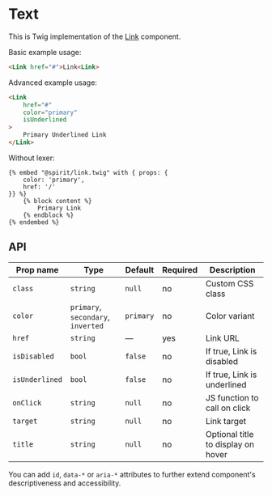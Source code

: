 # Text

This is Twig implementation of the [Link] component.

Basic example usage:

```html
<Link href="#">Link<Link>
```

Advanced example usage:

```html
<Link 
    href="#" 
    color="primary" 
    isUnderlined
>
    Primary Underlined Link
</Link>
```

Without lexer:

```twig
{% embed "@spirit/link.twig" with { props: {
    color: 'primary',
    href: '/'
}} %}
    {% block content %}
        Primary Link
    {% endblock %}
{% endembed %}
```

## API

| Prop name      | Type                               | Default   | Required | Description                        |
|----------------|------------------------------------|-----------|----------|------------------------------------|
| `class`        | `string`                           | `null`    | no       | Custom CSS class                   |
| `color`        | `primary`, `secondary`, `inverted` | `primary` | no       | Color variant                      |
| `href`         | `string`                           | —         | yes      | Link URL                           |
| `isDisabled`   | `bool`                             | `false`   | no       | If true, Link is disabled          |
| `isUnderlined` | `bool`                             | `false`   | no       | If true, Link is underlined        |
| `onClick`      | `string`                           | `null`    | no       | JS function to call on click       |
| `target`       | `string`                           | `null`    | no       | Link target                        |
| `title`        | `string`                           | `null`    | no       | Optional title to display on hover |

You can add `id`, `data-*` or `aria-*` attributes to further extend component's
descriptiveness and accessibility.

[Link]: https://github.com/lmc-eu/spirit-design-system/tree/main/packages/web-react/src/components/Link
